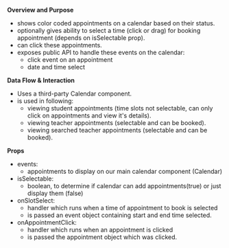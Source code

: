 **Overview and Purpose**

- shows color coded appointments on a calendar based on their status.
- optionally gives ability to select a time (click or drag) for
  booking appointment (depends on isSelectable prop).
- can click these appointments.
- exposes public API to handle these events on the calendar:
  - click event on an appointment
  - date and time select

**Data Flow & Interaction**

- Uses a third-party Calendar component.
- is used in following:
  - viewing student appointments (time slots not selectable, can only click on appointments and view it's details).
  - viewing teacher appointments (selectable and can be booked).
  - viewing searched teacher appointments (selectable and can be booked).

**Props**

- events:
  - appointments to display on our main calendar component (Calendar)
- isSelectable:
  - boolean, to determine if calendar can add appointments(true) or
    just display them (false)
- onSlotSelect:
  - handler which runs when a time of appointment to book is selected
  - is passed an event object containing start and end time selected.
- onAppointmentClick:
  - handler which runs when an appointment is clicked
  - is passed the appointment object which was clicked.
